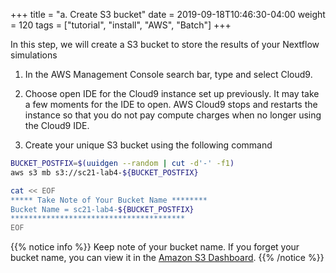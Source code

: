 +++
title = "a. Create S3 bucket"
date = 2019-09-18T10:46:30-04:00
weight = 120
tags = ["tutorial", "install", "AWS", "Batch"]
+++

In this step, we will create a S3 bucket to store the results of your Nextflow simulations



1. In the AWS Management Console search bar, type and select Cloud9.

2. Choose open IDE for the Cloud9 instance set up previously. It may take a few moments for the IDE to open. AWS Cloud9 stops and restarts the instance so that you do not pay compute charges when no longer using the Cloud9 IDE.

3. Create your unique S3 bucket using the following command

```bash
BUCKET_POSTFIX=$(uuidgen --random | cut -d'-' -f1)
aws s3 mb s3://sc21-lab4-${BUCKET_POSTFIX}

cat << EOF 
***** Take Note of Your Bucket Name ********
Bucket Name = sc21-lab4-${BUCKET_POSTFIX}
***************************************
EOF

```

{{% notice info %}}
Keep note of your bucket name. If you forget your bucket name, you can view it in the [Amazon S3 Dashboard](https://s3.console.aws.amazon.com/s3/home).
{{% /notice %}}


